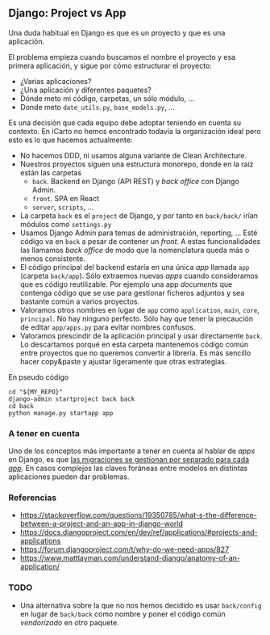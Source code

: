 ## Django: Project vs App

Una duda habitual en Django es que es un proyecto y que es una aplicación.

El problema empieza cuando buscamos el nombre el proyecto y esa primera aplicación, y sigue por cómo estructurar el proyecto:

-   ¿Varias aplicaciones?
-   ¿Una aplicación y diferentes paquetes?
-   Dónde meto mi código, carpetas, un sólo módulo, ...
-   Donde meto `date_utils.py`, `base_models.py`, ...

Es una decisión que cada equipo debe adoptar teniendo en cuenta su contexto. En iCarto no hemos encontrado todavía la organización ideal pero esto es lo que hacemos actualmente:

-   No hacemos DDD, ni usamos alguna variante de Clean Architecture.
-   Nuestros proyectos siguen una estructura monorepo, donde en la raíz están las carpetas
    -   `back`. Backend en Django (API REST) y _back office_ con Django Admin.
    -   `front`. SPA en React
    -   `server`, `scripts`, ...
-   La carpeta `back` es el `project` de Django, y por tanto en `back/back/` irían módulos como `settings.py`
-   Usamos Django Admin para temas de administración, reporting, ... Esté código va en `back` a pesar de contener un _front_. A estas funcionalidades las llamamos _back office_ de modo que la nomenclatura queda más o menos consistente.
-   El código principal del backend estaría en una única _app_ llamada `app` (carpeta `back/app`). Sólo extraemos nuevas _apps_ cuando consideramos que es código reutilizable. Por ejemplo una app _documents_ que contenga código que se use para gestionar ficheros adjuntos y sea bastante común a varios proyectos.
-   Valoramos otros nombres en lugar de `app` como `application`, `main`, `core`, `principal`. No hay ninguno perfecto. Sólo hay que tener la precaución de editar `app/apps.py` para evitar nombres confusos.
-   Valoramos prescindir de la aplicación principal y usar directamente `back`. Lo descartamos porqué en esta carpeta mantenemos código común entre proyectos que no queremos convertir a librería. Es más sencillo hacer copy&paste y ajustar ligeramente que otras estrategias.

En pseudo código

```
cd "${MY_REPO}"
django-admin startproject back back
cd back
python manage.py startapp app
```

### A tener en cuenta

Uno de los conceptos más importante a tener en cuenta al hablar de _apps_ en Django, es que [las migraciones se gestionan por separado para cada _app_](https://doordash.news/company/tips-for-building-high-quality-django-apps-at-scale/). En casos complejos las claves foráneas entre modelos en distintas aplicaciones pueden dar problemas.

### Referencias

-   https://stackoverflow.com/questions/19350785/what-s-the-difference-between-a-project-and-an-app-in-django-world
-   https://docs.djangoproject.com/en/dev/ref/applications/#projects-and-applications
-   https://forum.djangoproject.com/t/why-do-we-need-apps/827
-   https://www.mattlayman.com/understand-django/anatomy-of-an-application/

### TODO

-   Una alternativa sobre la que no nos hemos decidido es usar `back/config` en lugar de `back/back` como nombre y poner el código común _vendorizado_ en otro paquete.

